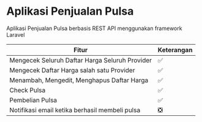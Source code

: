 # Aplikasi Penjualan Pulsa
Aplikasi Penjualan Pulsa berbasis REST API menggunakan framework Laravel

| Fitur | Keterangan |
| ------------- | ------------- |
| Mengecek Seluruh Daftar Harga Seluruh Provider | :white_check_mark:  |
| Mengecek Daftar Harga salah satu Provider | :white_check_mark: |
| Menambah, Mengedit, Menghapus Daftar Harga | :white_check_mark:  |
| Check Pulsa | :white_check_mark:  |
| Pembelian Pulsa | :white_check_mark:  |
| Notifikasi email ketika berhasil membeli pulsa | ❎  |
